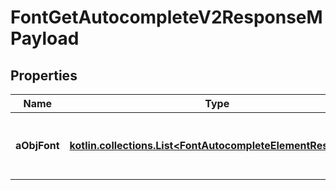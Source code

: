 
# FontGetAutocompleteV2ResponseMPayload

## Properties
| Name | Type | Description | Notes |
| ------------ | ------------- | ------------- | ------------- |
| **aObjFont** | [**kotlin.collections.List&lt;FontAutocompleteElementResponse&gt;**](FontAutocompleteElementResponse.md) | An array of Font autocomplete element response. |  |



